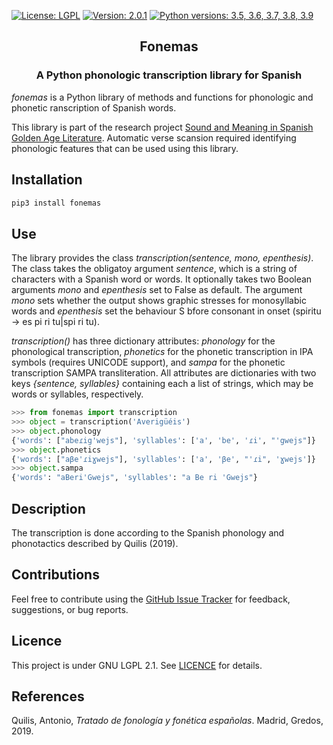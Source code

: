 [![License: LGPL](https://img.shields.io/github/license/fsanzl/fonemas)](https://opensource.org/licenses/LGPL-2.1)
[![Version: 2.0.1](https://img.shields.io/github/v/release/fsanzl/fonemas)](https://pypi.org/project/fonemas/)
[![Python versions: 3.5, 3.6, 3.7, 3.8, 3.9](https://img.shields.io/pypi/pyversions/fonemas)](https://pypi.org/project/fonemas/)


<h2 align="center">Fonemas</h2>
<h3 align="center">A Python phonologic transcription library for Spanish</h2>


*fonemas* is a Python library of methods and functions for phonologic and phonetic ranscription of Spanish words.

This library is part of the research project [Sound and Meaning in Spanish Golden Age Literature](https://soundandmeaning.univie.ac.at/). Automatic verse scansion required identifying phonologic features that can be used using this library.

## Installation

```bash
pip3 install fonemas
```

## Use

The library provides the class  *transcription(sentence, mono, epenthesis)*. The class takes the obligatoy argument *sentence*, which is a string of characters with a Spanish word or words. It optionally takes two Boolean arguments *mono* and *epenthesis* set to False as default. The argument *mono* sets whether the output shows graphic stresses for monosyllabic words and *epenthesis* set the behaviour S bfore consonant in onset (spiritu -> es pi ri tu|spi ri tu).

*transcription()* has three dictionary attributes: *phonology* for the phonological transcription, *phonetics* for the phonetic transcription in IPA symbols (requires UNICODE support), and *sampa* for the phonetic transcription SAMPA transliteration. All attributes are dictionaries with two keys *{sentence, syllables}* containing each a list of strings, which may be words or syllables, respectively.

```python
>>> from fonemas import transcription
>>> object = transcription('Averigüéis')
>>> object.phonology
{'words': ["abeɾig'wejs"], 'syllables': ['a', 'be', 'ɾi', "'gwejs"]}
>>> object.phonetics
{'words': ["aβe'ɾiɣwejs"], 'syllables': ['a', 'βe', "'ɾi", 'ɣwejs']}
>>> object.sampa
{'words': "aBeri'Gwejs", 'syllables': "a Be ri 'Gwejs"}
```

## Description

The transcription is done according to the Spanish phonology and phonotactics described by Quilis (2019).


## Contributions

Feel free to contribute using the [GitHub Issue Tracker](https://github.com/fsanzl/fonemas/issues) for feedback, suggestions, or bug reports.


## Licence

This project is under GNU LGPL 2.1. See [LICENCE](https://github.com/fsanzl/fonemas/LICENCE) for details.

## References

Quilis, Antonio, *Tratado de fonología y fonética españolas*. Madrid, Gredos, 2019.
